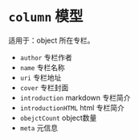 # `column` 模型

适用于：object 所在专栏。

- `author` 专栏作者
- `name` 专栏名称
- `uri` 专栏地址
- `cover` 专栏封面
- `introduction` markdown 专栏简介
- `introductionHTML` html 专栏简介
- `obejctCount` object数量
- `meta` 元信息